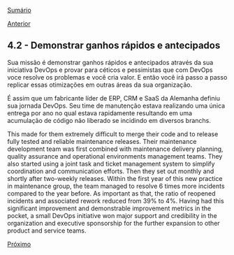[Sumário](https://github.com/lucasfantacuci/DevOpsRevelado/blob/master/README.md)


[Anterior](https://github.com/lucasfantacuci/DevOpsRevelado/blob/master/CHAPTER04/4-1-YOUAVOIDBIGBANGANDSTARTSMALL.md)


## 4.2 - Demonstrar ganhos rápidos e antecipados


Sua missão é demonstrar ganhos rápidos e antecipados através da sua iniciativa DevOps e provar para céticos e pessimistas que com DevOps voce resolve os problemas e você cria valor. E então você irá passo a passo replicar essas otimizações em outras áreas da sua organização.


É assim que um fabricante líder de ERP, CRM e SaaS da Alemanha definiu sua jornada DevOps. Seu time de manutenção estava realizando uma única entrega por ano no qual estava rapidamente resultando em uma acumulação de código não liberado se incidindo em diversos branchs.

This made for them
extremely difficult to merge their code and to release
fully tested and reliable maintenance releases.
Their maintenance development team was first
combined with maintenance delivery planning,
quality assurance and operational environments
management teams. They also started using a joint
task and ticket management system to simplify
coordination and communication efforts. Then they
set out monthly and shortly after two-weekly
releases.
Within the first year of this new practice in
maintenance group, the team managed to resolve 6
times more incidents compared to the year before.
As important as that, the ratio of reopened incidents
and associated rework reduced from 39% to 4%. 
Having had this significant improvement and
demonstrable improvement metrics in the pocket, a
small DevOps initiative won major support and
credibility in the organization and executive
sponsorship for the further expansion to other
product and service teams. 

[Próximo]()
